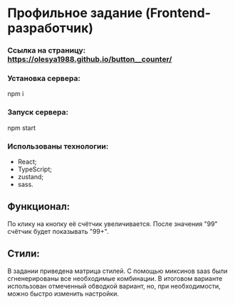 # Профильное задание (Frontend-разработчик)

### Ссылка на страницу: https://olesya1988.github.io/button__counter/

### Установка сервера:

npm i

### Запуск сервера:

npm start

### Использованы технологии:

- React;
- TypeScript;
- zustand;
- sass.

## Функционал:

По клику на кнопку её счётчик увеличивается. После значения "99" счётчик будет показывать "99+".

## Стили:

В задании приведена матрица стилей. С помощью миксинов saas были сгненерированы все необходимые комбинации.
В итоговом варианте использован отмеченный обводкой вариант, но, при необходимости, можно быстро изменить настройки.
